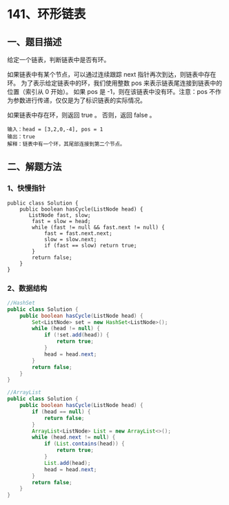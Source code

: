 # 141、环形链表

## 一、题目描述

给定一个链表，判断链表中是否有环。

如果链表中有某个节点，可以通过连续跟踪 next 指针再次到达，则链表中存在环。 为了表示给定链表中的环，我们使用整数 pos 来表示链表尾连接到链表中的位置（索引从 0 开始）。 如果 pos 是 -1，则在该链表中没有环。注意：pos 不作为参数进行传递，仅仅是为了标识链表的实际情况。

如果链表中存在环，则返回 true 。 否则，返回 false 。

```
输入：head = [3,2,0,-4], pos = 1
输出：true
解释：链表中有一个环，其尾部连接到第二个节点。
```



## 二、解题方法

### 1、快慢指针

```
public class Solution {
    public boolean hasCycle(ListNode head) {
       ListNode fast, slow;
        fast = slow = head;
        while (fast != null && fast.next != null) {
            fast = fast.next.next;
            slow = slow.next;
            if (fast == slow) return true;
        }
        return false;
    }
}
```



### 2、数据结构

```java
//HashSet
public class Solution {
    public boolean hasCycle(ListNode head) {
        Set<ListNode> set = new HashSet<ListNode>();
        while (head != null) {
            if (!set.add(head)) {
                return true;
            }
            head = head.next;
        }
        return false;
    }
}

//ArrayList
public class Solution {
    public boolean hasCycle(ListNode head) {
        if (head == null) {
            return false;
        }
        ArrayList<ListNode> List = new ArrayList<>();
        while (head.next != null) {
            if (List.contains(head)) {
                return true;
            }
            List.add(head);
            head = head.next;
        }
        return false;
    }
}

```


